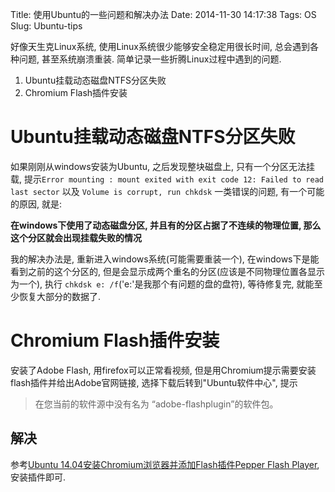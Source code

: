 Title: 使用Ubuntu的一些问题和解决办法 
Date: 2014-11-30 14:17:38
Tags: OS
Slug: Ubuntu-tips


好像天生克Linux系统, 使用Linux系统很少能够安全稳定用很长时间, 总会遇到各种问题, 甚至系统崩溃重装. 简单记录一些折腾Linux过程中遇到的问题.

1. Ubuntu挂载动态磁盘NTFS分区失败
1. Chromium Flash插件安装

<!-- PELICAN_END_SUMMARY -->


# Ubuntu挂载动态磁盘NTFS分区失败

如果刚刚从windows安装为Ubuntu, 之后发现整块磁盘上, 只有一个分区无法挂载, 提示`Error mounting : mount exited with exit code 12: Failed to read last sector` 以及 `Volume is corrupt, run chkdsk` 一类错误的问题, 有一个可能的原因, 就是:

**在windows下使用了动态磁盘分区, 并且有的分区占据了不连续的物理位置, 那么这个分区就会出现挂载失败的情况**

我的解决办法是, 重新进入windows系统(可能需要重装一个), 在windows下是能看到之前的这个分区的, 但是会显示成两个重名的分区(应该是不同物理位置各显示为一个), 执行 `chkdsk e: /f`('e:'是我那个有问题的盘的盘符), 等待修复完, 就能至少恢复大部分的数据了.


# Chromium Flash插件安装

安装了Adobe Flash, 用firefox可以正常看视频, 但是用Chromium提示需要安装flash插件并给出Adobe官网链接, 选择下载后转到"Ubuntu软件中心", 提示

>在您当前的软件源中没有名为 “adobe-flashplugin”的软件包。

## 解决

参考[Ubuntu 14.04安装Chromium浏览器并添加Flash插件Pepper Flash Player](http://www.linuxidc.com/Linux/2014-05/101095.htm), 安装插件即可.
